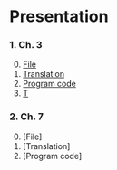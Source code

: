 # Presentation
### 1. Ch. 3
0. [File](learrning%20genetic%20algorithm%20with%20python_ch_3.pdf)
1. [Translation](Ch.3%20Translation.md)
2. [Program code](Ch.3%20Program%20code.md)
3. [T](../Ch3/Ch.3%20Translation.md)

### 2. Ch. 7
0. [File]
1. [Translation]
2. [Program code]
